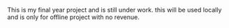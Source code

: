 This is my final year project and is still under work. this will be used locally and is only for offline project with no revenue. 
